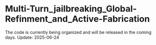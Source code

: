 # Multi-Turn_jailbreaking_Global-Refinment_and_Active-Fabrication

The code is currently being organized and will be released in the coming days.
Update: 2025-06-24
